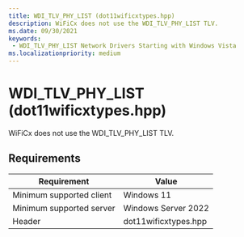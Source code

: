 ```yaml
---
title: WDI_TLV_PHY_LIST (dot11wificxtypes.hpp)
description: WiFiCx does not use the WDI_TLV_PHY_LIST TLV.
ms.date: 09/30/2021
keywords:
 - WDI_TLV_PHY_LIST Network Drivers Starting with Windows Vista
ms.localizationpriority: medium
---
```


# WDI\_TLV\_PHY\_LIST (dot11wificxtypes.hpp)


WiFiCx does not use the WDI_TLV_PHY_LIST TLV.

## Requirements

|Requirement|Value|
|--- |--- |
|Minimum supported client|Windows 11|
|Minimum supported server|Windows Server 2022|
|Header|dot11wificxtypes.hpp|

 

 




